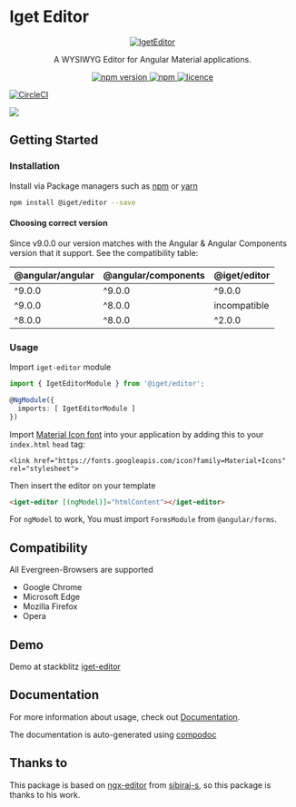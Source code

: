 # Iget Editor

<p align="center">
  <a href="https://github.com/iget-master/iget-editor">
   <img src="https://raw.githubusercontent.com/iget-master/iget-editor/master/src/assets/icons/iget-editor.png" alt="IgetEditor">
  </a>
</p>
<p align="center">A WYSIWYG Editor for Angular Material applications.</p>
<p align="center">
  <a href="https://www.npmjs.com/package/@iget/editor">
    <img alt="npm version" src="https://img.shields.io/npm/v/@iget/editor.svg">
  </a>
  <a href="https://www.npmjs.com/package/@iget/editor">
    <img alt="npm" src="https://img.shields.io/npm/dm/@iget/editor.svg">
  </a>
  <a href="https://github.com/iget-master/iget-editor/blob/master/LICENSE">
    <img alt="licence" src="https://img.shields.io/npm/l/@iget/editor.svg">
  </a>
  
  [![CircleCI](https://circleci.com/gh/iget-master/iget-editor.svg?style=svg)](https://circleci.com/gh/iget-master/iget-editor)
  
  <a href="https://www.paypal.com/cgi-bin/webscr?cmd=_s-xclick&hosted_button_id=PG6CGJ9TQPSFL"><img src="https://www.paypalobjects.com/en_US/i/btn/btn_donate_LG.gif"></a>
</p>

## Getting Started

### Installation

Install via Package managers such as [npm][npm] or [yarn][yarn]

```bash
npm install @iget/editor --save
```

#### Choosing correct version

Since v9.0.0 our version matches with the Angular & Angular Components
version that it support. See the compatibility table:

@angular/angular | @angular/components | @iget/editor
---------------- | ------------------- | ------------
     ^9.0.0      |    ^9.0.0           |    ^9.0.0
     ^9.0.0      |    ^8.0.0           | incompatible
     ^8.0.0      |    ^8.0.0           |    ^2.0.0

### Usage

Import `iget-editor` module

```typescript
import { IgetEditorModule } from '@iget/editor';

@NgModule({
  imports: [ IgetEditorModule ]
})
```

Import [Material Icon font](https://material.io/tools/icons/) into your application by adding this to your `index.html` `head` tag:

    <link href="https://fonts.googleapis.com/icon?family=Material+Icons" rel="stylesheet">
 
Then insert the editor on your template

```html
<iget-editor [(ngModel)]="htmlContent"></iget-editor>
```

For `ngModel` to work, You must import `FormsModule` from `@angular/forms`.

## Compatibility

All Evergreen-Browsers are supported

* Google Chrome
* Microsoft Edge
* Mozilla Firefox
* Opera

## Demo

Demo at stackblitz [iget-editor](https://iget-editor.stackblitz.io/)

## Documentation

For more information about usage, check out [Documentation](https://iget-master.github.io/iget-editor/).

The documentation is auto-generated using [compodoc][compodoc]

## Thanks to

This package is based on [ngx-editor](https://github.com/sibiraj-s/ngx-editor) from [sibiraj-s](https://github.com/sibiraj-s), so this package is thanks to his work.  

[npm]: https://www.npmjs.com/
[yarn]: https://yarnpkg.com/lang/en/
[github]: https://iget-master.github.io/
[compodoc]: https://compodoc.github.io/website/
